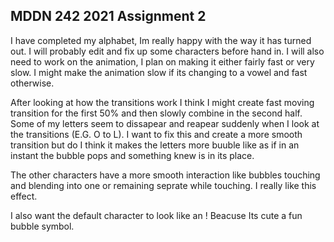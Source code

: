 ## MDDN 242 2021 Assignment 2

I have completed my alphabet, Im really happy with the way it has turned out. I will probably edit and fix up some characters before hand in. I will also need to work on the animation, I plan on making it either fairly fast or very slow. I might make the animation slow if its changing to a vowel and fast otherwise.

After looking at how the transitions work I think I might create fast moving transition for the first 50% and then slowly combine in the second half. Some of my letters seem to dissapear and reapear suddenly when I look at the transitions (E.G. O to L). I want to fix this and create a more smooth transition but do I think it makes the letters more buuble like as if in an instant the bubble pops and something knew is in its place. 

The other characters have a more smooth interaction like bubbles touching and blending into one or remaining seprate while touching. I really like this effect. 

I also want the default character to look like an ! Beacuse Its cute a fun bubble symbol. 
